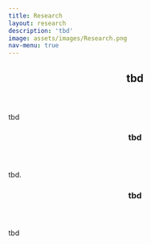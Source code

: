 ```yaml
---
title: Research
layout: research
description: 'tbd'
image: assets/images/Research.png
nav-menu: true
---
```


<!-- Main -->
<div id="main">

<!-- One -->
<section id="one">
	<div class="inner">
		<header class="major">
			<h2>tbd</h2>
		</header>
		<p>tbd</p>
	</div>
</section>

<!-- Two -->
<section id="two" class="spotlights">
	<section>
		<a href="generic.html" class="image">
			<!--img src="{% link assets/images/pic08.jpg %}" alt="" data-position="center center" /-->
		</a>
		<div class="content">
			<div class="inner">
				<header class="major">
					<h3>tbd</h3>
				</header>
				<p>tbd.</p>
			</div>
		</div>
	</section>
	<section>
		<a href="generic.html" class="image">
			<!--img src="{% link assets/images/pic09.jpg %}" alt="" data-position="top center" /-->
		</a>
		<div class="content">
			<div class="inner">
				<header class="major">
					<h3>tbd</h3>
				</header>
				<p>tbd</p>
			</div>
		</div>
	</section>
</section>
</div>
